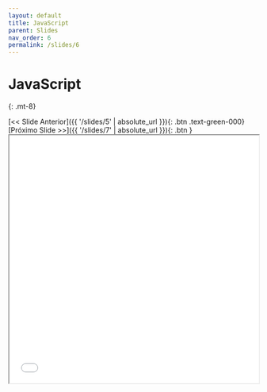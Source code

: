 ```yaml
---
layout: default
title: JavaScript
parent: Slides
nav_order: 6
permalink: /slides/6
---
```


# JavaScript
{: .mt-8}

<span class="d-flex flex-justify-around mt-8">
[<< Slide Anterior]({{ '/slides/5' | absolute_url }}){: .btn .text-green-000}
[Próximo Slide >>]({{ '/slides/7' | absolute_url }}){: .btn }
</span>

<iframe src="{{ '/assets/slides/05-js.pdf' | absolute_url }}" width="100%" height="500px">